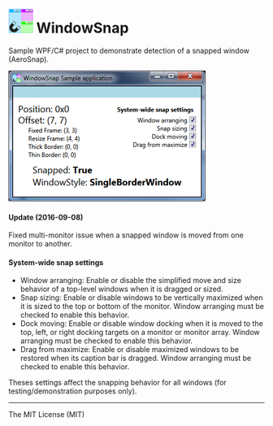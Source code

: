 
![WindowSnap][logo] **WindowSnap**
=======

Sample WPF/C# project to demonstrate detection of a snapped window (AeroSnap).

![Sample application preview](https://github.com/spinico/WindowSnap/blob/master/Images/demo.png?raw=true)

#### **Update (2016-09-08)**

Fixed multi-monitor issue when a snapped window is moved from one monitor to another.

#### **System-wide snap settings**
 - Window arranging: Enable or disable the simplified move and size behavior of a top-level windows when it is dragged or sized.
 - Snap sizing: Enable or disable windows to be vertically maximized when it is sized to the top or bottom of the monitor. Window arranging must be checked to enable this behavior.
 - Dock moving: Enable or disable window docking when it is moved to the top, left, or right docking targets on a monitor or monitor array. Window arranging must be checked to enable this behavior.
 - Drag from maximize: Enable or disable maximized windows to be restored when its caption bar is dragged. Window arranging must be checked to enable this behavior.
 
Theses settings affect the snapping behavior for all windows (for testing/demonstration purposes only).

----------
The MIT License (MIT)


[logo]: https://github.com/spinico/WindowSnap/blob/master/Images/logo.png?raw=true "WindowSnap"